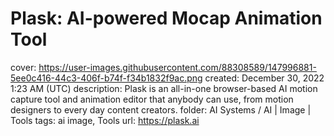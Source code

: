 # Plask: AI-powered Mocap Animation Tool

cover: https://user-images.githubusercontent.com/88308589/147996881-5ee0c416-44c3-406f-b74f-f34b1832f9ac.png
created: December 30, 2022 1:23 AM (UTC)
description: Plask is an all-in-one browser-based AI motion capture tool and animation editor that anybody can use, from motion designers to every day content creators.
folder: AI Systems / AI | Image | Tools
tags: ai image, Tools
url: https://plask.ai